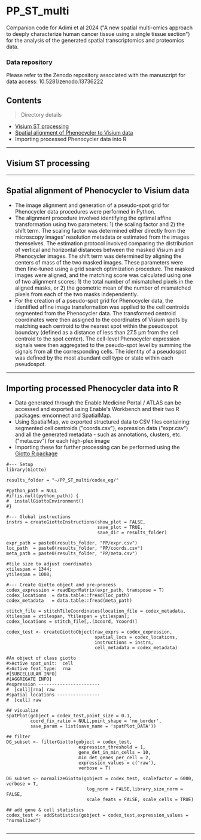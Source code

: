 # PP_ST_multi

Companion code for Adimi et al 2024 ("A new spatial multi-omics approach to deeply characterize human cancer tissue using a single tissue section") for the analysis of the generated spatial transcriptomics and proteomics data.

### Data repository
Please refer to the Zenodo repository associated with the manuscript for data access: 10.5281/zenodo.13736222

## Contents

> Directory details

- [Visium ST processing](#STVisium)
- [Spatial alignment of Phenocycler to Visium data](#ImageAlignment)
- Importing processed Phenocycler data into R

---

## Visium ST processing

---

## Spatial alignment of Phenocycler to Visium data
- The image alignment and generation of a pseudo-spot grid for Phenocycler data procedures were performed in Python.
- The alignment procedure involved identifying the optimal affine transformation using two parameters: 1) the scaling factor and 2) the shift term. The scaling factor was determined either directly from the microscopy images’ resolution metadata or estimated from the images themselves. The estimation protocol involved comparing the distribution of vertical and horizontal distances between the masked Visium and Phenocycler images. The shift term was determined by aligning the centers of mass of the two masked images.
These parameters were then fine-tuned using a grid search optimization procedure. The masked images were aligned, and the matching score was calculated using one of two alignment scores: 1) the total number of mismatched pixels in the aligned masks, or 2) the geometric mean of the number of mismatched pixels from each of the two masks independently.
- For the creation of a pseudo-spot grid for Phenocycler data, the identified affine image transformation was applied to the cell centroids segmented from the Phenocycler data. The transformed centroid coordinates were then assigned to the coordinates of Visium spots by matching each centroid to the nearest spot within the pseudospot boundary (defined as a distance of less than 27.5 μm from the cell centroid to the spot center). The cell-level Phenocycler expression signals were then aggregated to the pseudo-spot level by summing the signals from all the corresponding cells. The identity of a pseudospot was defined by the most abundant cell type or state within each pseudospot.

---

## Importing processed Phenocycler data into R
- Data generated through the Enable Medicine Portal / ATLAS can be accessed and exported using Enable's Workbench and their two R packages: emconnect and SpatialMap.
- Using SpatialMap, we exported structured data to CSV files containing: segmented cell centroids ("coords.csv"), expression data ("expr.csv") and all the generated metadata - such as annotations, clusters, etc. ("meta.csv") for each high-plex image
- Importing these for further processing can be performed using the [Giotto R package](https://giottosuite.readthedocs.io/en/master/)

```shell
#--- Setup
library(Giotto)

results_folder = "~/PP_ST_multi/codex_eg/"

#python_path = NULL 
#if(is.null(python_path)) {
#  installGiottoEnvironment()
#}

#--- Global instructions
instrs = createGiottoInstructions(show_plot = FALSE,
                                  save_plot = TRUE,
                                  save_dir = results_folder)
                                
expr_path = paste0(results_folder, "PP/expr.csv")
loc_path  = paste0(results_folder, "PP/coords.csv")
meta_path = paste0(results_folder, "PP/meta.csv")

#tile size to adjust coordinates
xtilespan = 1344;
ytilespan = 1008;

#--- Create Giotto object and pre-process
codex_expression = readExprMatrix(expr_path, transpose = T)
codex_locations  = data.table::fread(loc_path)
codex_metadata   = data.table::fread(meta_path)

stitch_file = stitchTileCoordinates(location_file = codex_metadata, Xtilespan = xtilespan, Ytilespan = ytilespan);
codex_locations = stitch_file[,.(Xcoord, Ycoord)]

codex_test <- createGiottoObject(raw_exprs = codex_expression, 
                                 spatial_locs = codex_locations,
                                 instructions = instrs,
                                 cell_metadata = codex_metadata)

#An object of class giotto 
#>Active spat_unit:  cell 
#>Active feat_type:  rna 
#[SUBCELLULAR INFO]
#[AGGREGATE INFO]
#expression -----------------------
#  [cell][rna] raw
#spatial locations ----------------
#  [cell] raw

## visualize
spatPlot(gobject = codex_test,point_size = 0.1, 
         coord_fix_ratio = NULL,point_shape = 'no_border',
         save_param = list(save_name = 'spatPlot_DATA'))
                  
## filter
DG_subset <- filterGiotto(gobject = codex_test,
                           expression_threshold = 1,
                           gene_det_in_min_cells = 10,
                           min_det_genes_per_cell = 2,
                           expression_values = c('raw'),
                           verbose = T)

DG_subset <- normalizeGiotto(gobject = codex_test, scalefactor = 6000, verbose = T,
                              log_norm = FALSE,library_size_norm = FALSE,
                              scale_feats = FALSE, scale_cells = TRUE)

## add gene & cell statistics
codex_test <- addStatistics(gobject = codex_test,expression_values = "normalized")


```


---

